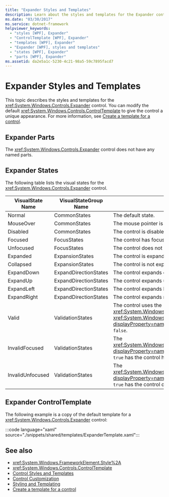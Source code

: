 ```yaml
---
title: "Expander Styles and Templates"
description: Learn about the styles and templates for the Expander control. You can modify the default ControlTemplate to give the control a unique appearance.
ms.date: "03/30/2017"
ms.service: dotnet-framework
helpviewer_keywords:
  - "styles [WPF], Expander"
  - "ControlTemplate [WPF], Expander"
  - "templates [WPF], Expander"
  - "Expander [WPF], styles and templates"
  - "states [WPF], Expander"
  - "parts [WPF], Expander"
ms.assetid: da2e5a1c-5230-4c21-98a5-59c7895facd7
---
```

# Expander Styles and Templates

This topic describes the styles and templates for the <xref:System.Windows.Controls.Expander> control. You can modify the default <xref:System.Windows.Controls.ControlTemplate> to give the control a unique appearance. For more information, see [Create a template for a control](how-to-create-apply-template.md).

## Expander Parts

The <xref:System.Windows.Controls.Expander> control does not have any named parts.

## Expander States

The following table lists the visual states for the <xref:System.Windows.Controls.Expander> control.

|VisualState Name|VisualStateGroup Name|Description|
|-|-|-|
|Normal|CommonStates|The default state.|
|MouseOver|CommonStates|The mouse pointer is positioned over the control.|
|Disabled|CommonStates|The control is disabled.|
|Focused|FocusStates|The control has focus.|
|Unfocused|FocusStates|The control does not have focus.|
|Expanded|ExpansionStates|The control is expanded.|
|Collapsed|ExpansionStates|The control is not expanded.|
|ExpandDown|ExpandDirectionStates|The control expands down.|
|ExpandUp|ExpandDirectionStates|The control expands up.|
|ExpandLeft|ExpandDirectionStates|The control expands left.|
|ExpandRight|ExpandDirectionStates|The control expands right.|
|Valid|ValidationStates|The control uses the <xref:System.Windows.Controls.Validation> class and the <xref:System.Windows.Controls.Validation.HasError%2A?displayProperty=nameWithType> attached property is `false`.|
|InvalidFocused|ValidationStates|The <xref:System.Windows.Controls.Validation.HasError%2A?displayProperty=nameWithType> attached property is `true` has the control has focus.|
|InvalidUnfocused|ValidationStates|The <xref:System.Windows.Controls.Validation.HasError%2A?displayProperty=nameWithType> attached property is `true` has the control does not have focus.|

## Expander ControlTemplate

The following example is a copy of the default template for a <xref:System.Windows.Controls.Expander> control:

:::code language="xaml" source="./snippets/shared/templates/ExpanderTemplate.xaml":::

## See also

- <xref:System.Windows.FrameworkElement.Style%2A>
- <xref:System.Windows.Controls.ControlTemplate>
- [Control Styles and Templates](control-styles-and-templates.md)
- [Control Customization](control-customization.md)
- [Styling and Templating](styles-templates-overview.md)
- [Create a template for a control](how-to-create-apply-template.md)
